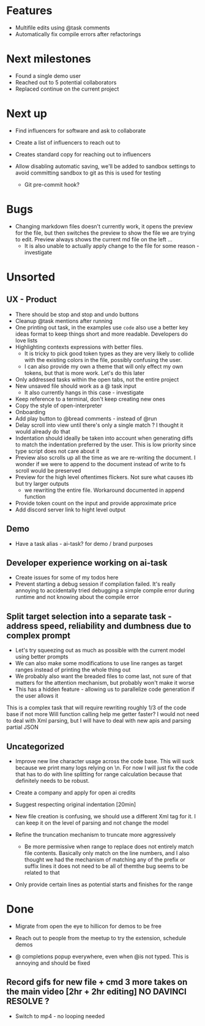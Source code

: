 # Features

- Multifile edits using @task comments
- Automatically fix compile errors after refactorings

# Next milestones

- Found a single demo user
- Reached out to 5 potential collaborators
- Replaced continue on the current project

# Next up

- Find influencers for software and ask to collaborate
- Create a list of influencers to reach out to
- Creates standard copy for reaching out to influencers

- Allow disabling automatic saving, we'll be added to sandbox settings to avoid committing sandbox to git as this is used for testing
  - Git pre-commit hook?

# Bugs

- Changing markdown files doesn't currently work, it opens the preview for the file, but then switches the preview to show the file we are trying to edit. Preview always shows the current md file on the left ...
  - It is also unable to actually apply change to the file for some reason - investigate

# Unsorted

## UX - Product

- There should be stop and stop and undo buttons 
- Cleanup @task mentions after running
- One printing out task, in the examples use `code`  also use a better key ideas format to keep things short and more readable. Developers do love lists
- Highlighting contexts expressions with better files.
  - It is tricky to pick good token types as they are very likely to collide with the existing colors in the file, possibly confusing the user.
  - I can also provide my own a theme that will only effect my own tokens, but that is more work. Let's do this later
- Only addressed tasks within the open tabs, not the entire project
- New unsaved file should work as a @ task input
  - It also currently hangs in this case - investigate
- Keep reference to a terminal, don't keep creating new ones
- Copy the style of open-interpreter
- Onboarding
- Add play button to @bread comments - instead of @run
- Delay scroll into view until there's only a single match ? I thought it would already do that
- Indentation should ideally be taken into account when generating diffs to match the indentation preferred by the user. This is low priority since type script does not care about it
- Preview also scrolls up all the time as we are re-writing the document. I wonder if we were to append to the document instead of write to fs scroll would be preserved
- Preview for the high level oftentimes flickers. Not sure what causes itb but try larger outputs
  - we rewriting the entire file. Workaround documented in append function
- Provide token count on the input and provide approximate price
- Add discord server link to hight level output

## Demo 
- Have a task alias - ai-task? for demo / brand purposes

## Developer experience working on ai-task

- Create issues for some of my todos here
- Prevent starting a debug session if compilation failed. It's really annoying to accidentally tried debugging a simple compile error during runtime and not knowing about the compile error

## Split target selection into a separate task - address speed, reliability and dumbness due to complex prompt

- Let's try squeezing out as much as possible with the current model using better prompts
- We can also make some modifications to use line ranges as target ranges instead of printing the whole thing out
- We probably also want the breaded files to come last, not sure of that matters for the attention mechanism, but probably won't make it worse
- This has a hidden feature - allowing us to parallelize code generation if the user allows it

This is a complex task that will require rewriting roughly 1/3 of the code base if not more
Will function calling help me getter faster? I would not need to deal with Xml parsing, but I will have to deal with new apis and parsing partial JSON

## Uncategorized

- Improve new line character usage across the code base. This will suck because we print many logs relying on \n. For now I will just fix the code that has to do with line splitting for range calculation because that definitely needs to be robust.
- Create a company and apply for open ai credits
- Suggest respecting original indentation [20min]
- New file creation is confusing, we should use a different Xml tag for it. I can keep it on the level of parsing and not change the model 

- Refine the truncation mechanism to truncate more aggressively
  - Be more permissive when range to replace does not entirely match file contents. Basically only match on the line numbers, and I also thought we had the mechanism of matching any of the prefix or suffix lines it does not need to be all of themthe bug seems to be related to that
- Only provide certain lines as potential starts and finishes for the range

# Done

- Migrate from open the eye to hillicon for demos to be free
- Reach out to people from the meetup to try the extension, schedule demos

- @ completions popup everywhere, even when @is not typed. This is annoying and should be fixed

## Record gifs for new file + cmd 3 more takes on the main video [2hr + 2hr editing] NO DAVINCI RESOLVE ?

- Switch to mp4 - no looping needed
